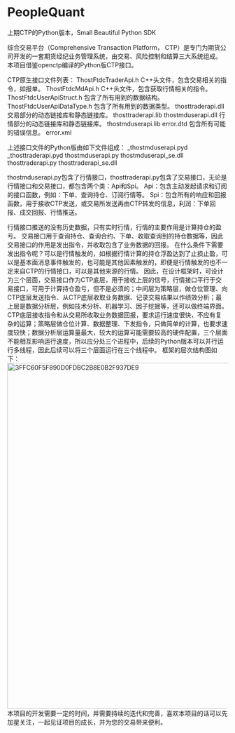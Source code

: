 # PeopleQuant
上期CTP的Python版本，Small Beautiful Python SDK

综合交易平台（Comprehensive Transaction Platform， CTP）是专门为期货公司开发的一套期货经纪业务管理系统，由交易、风险控制和结算三大系统组成。
本项目借鉴openctp编译的Python版CTP接口。

CTP原生接口文件列表：
ThostFtdcTraderApi.h  C++头文件，包含交易相关的指令，如报单。
ThostFtdcMdApi.h C++头文件，包含获取行情相关的指令。
ThostFtdcUserApiStruct.h 包含了所有用到的数据结构。
ThostFtdcUserApiDataType.h 包含了所有用到的数据类型。
thosttraderapi.dll 交易部分的动态链接库和静态链接库。
thosttraderapi.lib
thostmduserapi.dll 行情部分的动态链接库和静态链接库。
thostmduserapi.lib
error.dtd 包含所有可能的错误信息。
error.xml

上述接口文件的Python版由如下文件组成：
_thostmduserapi.pyd
_thosttraderapi.pyd
thostmduserapi.py
thostmduserapi_se.dll
thosttraderapi.py
thosttraderapi_se.dll

thostmduserapi.py包含了行情接口，thosttraderapi.py包含了交易接口，无论是行情接口和交易接口，都包含两个类：Api和Spi。
Api：包含主动发起请求和订阅的接口函数，例如：下单、查询持仓、订阅行情等。
Spi：包含所有的响应和回报函数，用于接收CTP发送，或交易所发送再由CTP转发的信息，利润：下单回报、成交回报、行情推送。

行情接口推送的没有历史数据，只有实时行情，行情的主要作用是计算持仓的盈亏。
交易接口用于查询持仓、查询合约、下单、收取查询到的持仓数据等，因此交易接口的作用是发出指令，并收取包含了业务数据的回报。
在什么条件下需要发出指令呢？可以是行情触发的，如根据行情计算的持仓浮盈达到了止损止盈，可以是基本面消息事件触发的，也可能是其他因素触发的，即便是行情触发的也不一定来自CTP的行情接口，可以是其他来源的行情。
因此，在设计框架时，可设计为三个层面，交易接口作为CTP底层，用于接收上层的信号，行情接口平行于交易接口，可用于计算持仓盈亏，但不是必须的；中间层为策略层，做仓位管理、向CTP底层发送指令、从CTP底层收取业务数据、记录交易结果以作绩效分析；最上层是数据分析层，例如技术分析、机器学习、因子挖掘等，还可以做终端界面。
CTP底层接收指令和从交易所收取业务数据回报，要求运行速度很快，不应有复杂的运算；策略层做仓位计算、数据整理、下发指令，只做简单的计算，也要求速度较快；数据分析层运算量最大，较大的运算可能需要较高的硬件配置，三个层面不能相互影响运行速度，所以应分处三个进程中，后续的Python版本可以并行运行多线程，因此后续可以将三个层面运行在三个线程中。
框架的层次结构图如下：
<img width="649" height="789" alt="3FFC60F5F890D0FDBC2B8E0B2F937DE9" src="https://github.com/user-attachments/assets/5c9bdc43-a3b7-483f-a884-f1939872470b" />
本项目的开发需要一定的时间，并需要持续的迭代和完善，喜欢本项目的话可以先加星关注，一起见证项目的成长，并为您的交易带来便利。


